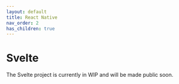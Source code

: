 ```yaml
---
layout: default
title: React Native
nav_order: 2
has_children: true
---
```


# Svelte

The Svelte project is currently in WIP and will be made public soon.
